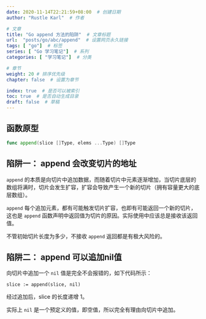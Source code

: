 ```yaml
---
date: 2020-11-14T22:21:59+08:00  # 创建日期
author: "Rustle Karl"  # 作者

# 文章
title: "Go append 方法的陷阱"  # 文章标题
url:  "posts/go/abc/append"  # 设置网页永久链接
tags: [ "go"]  # 标签
series: [ "Go 学习笔记"]  # 系列
categories: [ "学习笔记"]  # 分类

# 章节
weight: 20 # 排序优先级
chapter: false  # 设置为章节

index: true  # 是否可以被索引
toc: true  # 是否自动生成目录
draft: false  # 草稿
---
```


## 函数原型

```go
func append(slice []Type, elems ...Type) []Type
```

## 陷阱一： append 会改变切片的地址

`append` 的本质是向切片中追加数据，而随着切片中元素逐渐增加，当切片底层的数组将满时，切片会发生扩容，扩容会导致产生一个新的切片（拥有容量更大的底层数组）。

`append` 每个追加元素，都有可能触发切片扩容，也即有可能返回一个新的切片，这也是 `append` 函数声明中返回值为切片的原因。实际使用中应该总是接收该返回值。

不管初始切片长度为多少，不接收 `append` 返回都是有极大风险的。

## 陷阱二： append 可以追加nil值

向切片中追加一个 `nil` 值是完全不会报错的，如下代码所示：

```
slice := append(slice, nil)
```

经过追加后，slice 的长度递增 1。

实际上 `nil` 是一个预定义的值，即空值，所以完全有理由向切片中追加。
